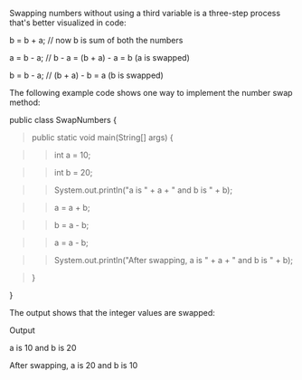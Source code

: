 Swapping numbers without using a third variable is a three-step process
that's better visualized in code:

b = b + a; // now b is sum of both the numbers

a = b - a; // b - a = (b + a) - a = b (a is swapped)

b = b - a; // (b + a) - b = a (b is swapped)

The following example code shows one way to implement the number swap
method:

public class SwapNumbers {

>public static void main(String\[\] args) {

>>int a = 10;

>>int b = 20;

>>System.out.println(\"a is \" + a + \" and b is \" + b);

>>a = a + b;

>>b = a - b;

>>a = a - b;

>>System.out.println(\"After swapping, a is \" + a + \" and b is \" +
b);

>}

}

The output shows that the integer values are swapped:

Output

a is 10 and b is 20

After swapping, a is 20 and b is 10